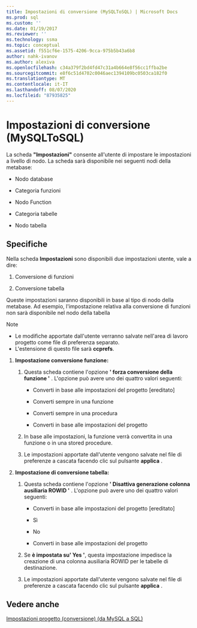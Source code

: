 ```yaml
---
title: Impostazioni di conversione (MySQLToSQL) | Microsoft Docs
ms.prod: sql
ms.custom: ''
ms.date: 01/19/2017
ms.reviewer: ''
ms.technology: ssma
ms.topic: conceptual
ms.assetid: f551cf6e-1575-4206-9cca-975b5b43a6b8
author: nahk-ivanov
ms.author: alexiva
ms.openlocfilehash: c34a379f2bd4fd47c31a4b664e8f56cc1ffba2be
ms.sourcegitcommit: e8f6c51d4702c0046aec1394109bc0503ca182f0
ms.translationtype: MT
ms.contentlocale: it-IT
ms.lasthandoff: 08/07/2020
ms.locfileid: "87935825"
---
```

# <a name="conversion-settings-mysqltosql"></a>Impostazioni di conversione (MySQLToSQL)
La scheda **"Impostazioni"** consente all'utente di impostare le impostazioni a livello di nodo. La scheda sarà disponibile nei seguenti nodi della metabase:  
  
-   Nodo database  
  
-   Categoria funzioni  
  
-   Nodo Function  
  
-   Categoria tabelle  
  
-   Nodo tabella  
  
## <a name="specifications"></a>Specifiche  
Nella scheda **Impostazioni** sono disponibili due impostazioni utente, vale a dire:  
  
1.  Conversione di funzioni  
  
2.  Conversione tabella  
  
Queste impostazioni saranno disponibili in base al tipo di nodo della metabase. Ad esempio, l'impostazione relativa alla conversione di funzioni non sarà disponibile nel nodo della tabella  
  
> [!NOTE]  
> -   Le modifiche apportate dall'utente verranno salvate nell'area di lavoro progetto come file di preferenza separato.  
> -   L'estensione di questo file sarà **ccprefs**.  
  
1.  **Impostazione conversione funzione:**  
  
    1.  Questa scheda contiene l'opzione **' forza conversione della funzione '** . L'opzione può avere uno dei quattro valori seguenti:  
  
        -   Converti in base alle impostazioni del progetto [ereditato]  
  
        -   Converti sempre in una funzione  
  
        -   Converti sempre in una procedura  
  
        -   Converti in base alle impostazioni del progetto  
  
    2.  In base alle impostazioni, la funzione verrà convertita in una funzione o in una stored procedure.  
  
    3.  Le impostazioni apportate dall'utente vengono salvate nel file di preferenze a cascata facendo clic sul pulsante **applica** .  
  
2.  **Impostazione di conversione tabella:**  
  
    1.  Questa scheda contiene l'opzione **' Disattiva generazione colonna ausiliaria ROWID '** . L'opzione può avere uno dei quattro valori seguenti:  
  
        -   Converti in base alle impostazioni del progetto [ereditato]  
  
        -   Sì  
  
        -   No  
  
        -   Converti in base alle impostazioni del progetto  
  
    2.  Se **è impostata su' Yes '**, questa impostazione impedisce la creazione di una colonna ausiliaria ROWID per le tabelle di destinazione.  
  
    3.  Le impostazioni apportate dall'utente vengono salvate nel file di preferenze a cascata facendo clic sul pulsante **applica** .  
  
## <a name="see-also"></a>Vedere anche  
[Impostazioni progetto (conversione) (da MySQL a SQL)](https://msdn.microsoft.com/7ad5fe44-6445-4ba8-a457-5af792631f11)  
  
